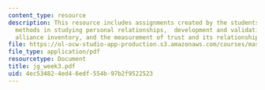 ```yaml
---
content_type: resource
description: This resource includes assignments created by the students on self-report
  methods in studying personal relationships,  development and validation of the working
  alliance inventory, and the measurement of trust and its relationship to self-disclosure.
file: https://ol-ocw-studio-app-production.s3.amazonaws.com/courses/mas-965-relational-machines-spring-2005/4ec534824ed46edf554b97b2f9522523_jg_week3.pdf
file_type: application/pdf
resourcetype: Document
title: jg_week3.pdf
uid: 4ec53482-4ed4-6edf-554b-97b2f9522523
---
```

